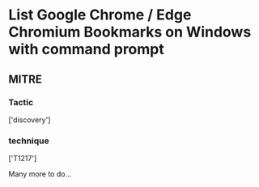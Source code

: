 # List Google Chrome / Edge Chromium Bookmarks on Windows with command prompt

## MITRE

### Tactic
['discovery']

### technique
['T1217']

Many more to do...
